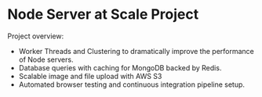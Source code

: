 # Node Server at Scale Project

Project overview:

- Worker Threads and Clustering to dramatically improve the performance of Node servers.
- Database queries with caching for MongoDB backed by Redis.
- Scalable image and file upload with AWS S3
- Automated browser testing and continuous integration pipeline setup.
